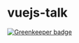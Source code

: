 # vuejs-talk

[![Greenkeeper badge](https://badges.greenkeeper.io/deepstreamIO/vuejs-talk.svg)](https://greenkeeper.io/)